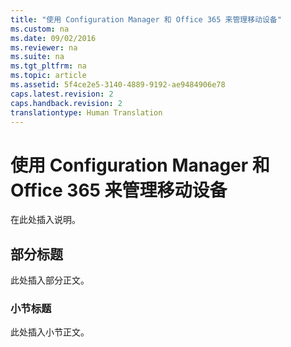 ```yaml
---
title: "使用 Configuration Manager 和 Office 365 来管理移动设备"
ms.custom: na
ms.date: 09/02/2016
ms.reviewer: na
ms.suite: na
ms.tgt_pltfrm: na
ms.topic: article
ms.assetid: 5f4ce2e5-3140-4889-9192-ae9484906e78
caps.latest.revision: 2
caps.handback.revision: 2
translationtype: Human Translation
---
```

# 使用 Configuration Manager 和 Office 365 来管理移动设备
在此处插入说明。  
  
## 部分标题  
 此处插入部分正文。  
  
### 小节标题  
 此处插入小节正文。